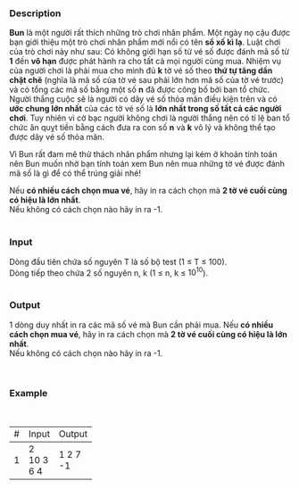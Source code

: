 ### Description

**Bun** là một người rất thích những trò chơi nhân phẩm. Một ngày nọ cậu được bạn giới thiệu một trò chơi nhân phẩm mới nổi có tên **sổ xố kì lạ**. Luật chơi của trò chơi này như sau: Có không giới hạn số từ vé số được đánh mã số từ **1** đến **vô hạn** được phát hành ra cho tất cả mọi người cùng mua. Nhiệm vụ của người chơi là phải mua cho mình đủ **k** tờ vé số theo **thứ tự tăng dần chặt chẽ** (nghĩa là mã số của tờ vé sau phải lớn hơn mã số của tờ vé trước) và có tổng các mã số bằng một số **n** đã được công bố bởi ban tổ chức. Người thắng cuộc sẽ là người có dãy vé số thỏa mãn điều kiện trên và có **ước chung lớn nhất** của các tờ vé số là **lớn nhất trong số tất cả các người chơi**. Tuy nhiên vì cờ bạc người không chơi là người thắng nên có tỉ lệ ban tổ chức ăn quỵt tiền bằng cách đưa ra con số **n** và **k** vô lý và không thể tạo được dãy vé số thỏa mãn.

Vì Bun rất đam mê thử thách nhân phẩm nhưng lại kém ở khoản tính toán nên Bun muốn nhờ bạn tính toán xem Bun nên mua những tờ vé được đánh mã số là gì để có thể trúng giải nhé!

Nếu **có nhiều cách chọn mua vé**, hãy in ra cách chọn mà **2 tờ vé cuối cùng có hiệu là lớn nhất**. <br>
Nếu không có cách chọn nào hãy in ra -1.
<br><br>

### Input

Dòng đầu tiên chứa số nguyên T là số bộ test (1 &leq; T &leq; 100).
<br>
Dòng tiếp theo chứa 2 số nguyên n, k (1 &leq; n, k &leq; $10^{10}$).
<br><br>

### Output

1 dòng duy nhất in ra các mã số vé mà Bun cần phải mua. Nếu **có nhiều cách chọn mua vé**, hãy in ra cách chọn mà **2 tờ vé cuối cùng có hiệu là lớn nhất**. <br>
Nếu không có cách chọn nào hãy in ra -1.

<br>

### Example

<br>
<table>
<tr>
    <td>#</td>
    <td>Input</td>
    <td>Output</td>
</tr>
<tbody>
<tr>
    <td>1</td>
    <td>
        2<br>
        10 3<br>
        6 4
    </td>
    <td>
        1 2 7<br>
        -1
    </td>
</tr>

</tbody>
</table>
